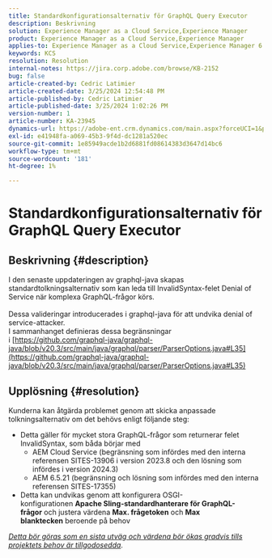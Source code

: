 ```yaml
---
title: Standardkonfigurationsalternativ för GraphQL Query Executor
description: Beskrivning
solution: Experience Manager as a Cloud Service,Experience Manager
product: Experience Manager as a Cloud Service,Experience Manager
applies-to: Experience Manager as a Cloud Service,Experience Manager 6.5
keywords: KCS
resolution: Resolution
internal-notes: https://jira.corp.adobe.com/browse/KB-2152
bug: false
article-created-by: Cedric Latimier
article-created-date: 3/25/2024 12:54:48 PM
article-published-by: Cedric Latimier
article-published-date: 3/25/2024 1:02:26 PM
version-number: 1
article-number: KA-23945
dynamics-url: https://adobe-ent.crm.dynamics.com/main.aspx?forceUCI=1&pagetype=entityrecord&etn=knowledgearticle&id=5b8772d6-a6ea-ee11-a204-6045bd0063aa
exl-id: e41948fa-a069-45b3-9f4d-dc1281a520ec
source-git-commit: 1e85949acde1b2d6881fd08614383d3647d14bc6
workflow-type: tm+mt
source-wordcount: '181'
ht-degree: 1%

---
```


# Standardkonfigurationsalternativ för GraphQL Query Executor

## Beskrivning {#description}

I den senaste uppdateringen av graphql-java skapas standardtolkningsalternativ som kan leda till InvalidSyntax-felet Denial of Service när komplexa GraphQL-frågor körs. <br><br>Dessa valideringar introducerades i graphql-java för att undvika denial of service-attacker. 
<br>I sammanhanget definieras dessa begränsningar i [https://github.com/graphql-java/graphql-java/blob/v20.3/src/main/java/graphql/parser/ParserOptions.java#L35](https://github.com/graphql-java/graphql-java/blob/v20.3/src/main/java/graphql/parser/ParserOptions.java#L35)

## Upplösning {#resolution}


Kunderna kan åtgärda problemet genom att skicka anpassade tolkningsalternativ om det behövs enligt följande steg:

- Detta gäller för mycket stora GraphQL-frågor som returnerar felet InvalidSyntax, som båda börjar med
   - AEM Cloud Service (begränsning som infördes med den interna referensen SITES-13906 i version 2023.8 och den lösning som infördes i version 2024.3)
   - AEM 6.5.21 (begränsning och lösning som infördes med den interna referensen SITES-17355)
- Detta kan undvikas genom att konfigurera OSGI-konfigurationen <b>Apache Sling-standardhanterare för GraphQL-frågor</b> och justera värdena <b>Max. frågetoken</b> och <b>Max blanktecken</b> beroende på behov


*<u>Detta bör göras som en sista utväg och värdena bör ökas gradvis tills projektets behov är tillgodosedda</u>*.
